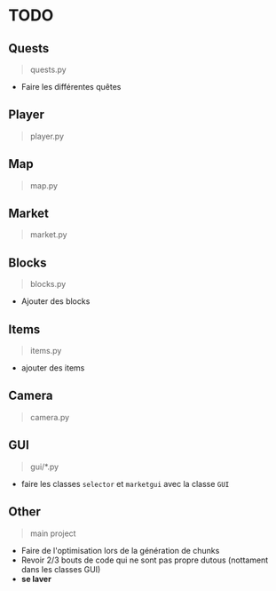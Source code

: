 # TODO

## Quests

> quests.py

* Faire les différentes quêtes

## Player

> player.py

## Map

> map.py

## Market

> market.py

## Blocks

> blocks.py

* Ajouter des blocks

## Items

> items.py

* ajouter des items

## Camera

> camera.py

## GUI

> gui/*.py

* faire les classes `selector` et `marketgui` avec la classe `GUI`

## Other

> main project

* Faire de l'optimisation lors de la génération de chunks
* Revoir 2/3 bouts de code qui ne sont pas propre dutous (nottament dans les classes GUI)
* **se laver**

